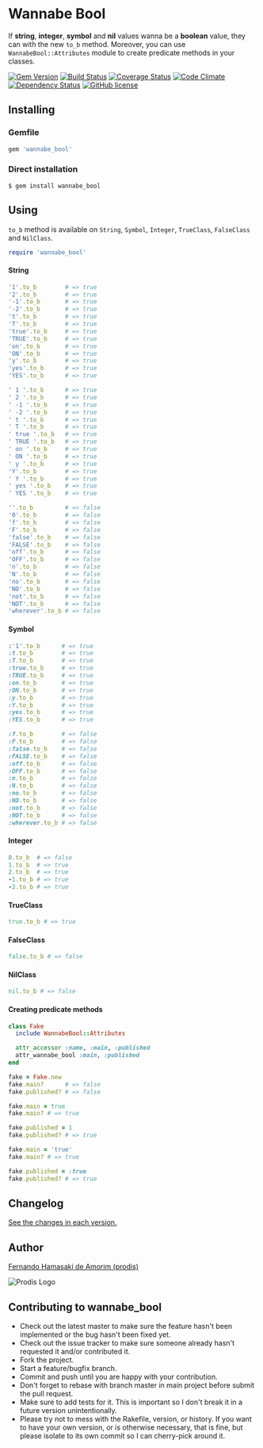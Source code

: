 # Wannabe Bool

If **string**, **integer**, **symbol** and **nil** values wanna be a **boolean** value, they can with the new `to_b` method.
Moreover, you can use `WannabeBool::Attributes` module to create predicate methods in your classes.

[![Gem Version](https://badge.fury.io/rb/wannabe_bool.svg)](http://badge.fury.io/rb/wannabe_bool)
[![Build Status](https://travis-ci.org/prodis/wannabe_bool.svg?branch=master)](https://travis-ci.org/prodis/wannabe_bool)
[![Coverage Status](https://coveralls.io/repos/prodis/wannabe_bool/badge.svg?branch=master&service=github)](https://coveralls.io/github/prodis/wannabe_bool?branch=master)
[![Code Climate](https://codeclimate.com/github/prodis/wannabe_bool/badges/gpa.svg)](https://codeclimate.com/github/prodis/wannabe_bool)
[![Dependency Status](https://gemnasium.com/prodis/wannabe_bool.svg)](https://gemnasium.com/prodis/wannabe_bool)
[![GitHub license](https://img.shields.io/apm/l/vim-mode.svg)](LICENSE)


## Installing

### Gemfile
```ruby
gem 'wannabe_bool'
```

### Direct installation
```
$ gem install wannabe_bool
```

## Using

`to_b` method is available on `String`, `Symbol`, `Integer`, `TrueClass`, `FalseClass` and `NilClass`.

```ruby
require 'wannabe_bool'
```

#### String
```ruby
'1'.to_b        # => true
'2'.to_b        # => true
'-1'.to_b       # => true
'-2'.to_b       # => true
't'.to_b        # => true
'T'.to_b        # => true
'true'.to_b     # => true
'TRUE'.to_b     # => true
'on'.to_b       # => true
'ON'.to_b       # => true
'y'.to_b        # => true
'yes'.to_b      # => true
'YES'.to_b      # => true

' 1 '.to_b      # => true
' 2 '.to_b      # => true
' -1 '.to_b     # => true
' -2 '.to_b     # => true
' t '.to_b      # => true
' T '.to_b      # => true
' true '.to_b   # => true
' TRUE '.to_b   # => true
' on '.to_b     # => true
' ON '.to_b     # => true
' y '.to_b      # => true
'Y'.to_b        # => true
' Y '.to_b      # => true
' yes '.to_b    # => true
' YES '.to_b    # => true

''.to_b         # => false
'0'.to_b        # => false
'f'.to_b        # => false
'F'.to_b        # => false
'false'.to_b    # => false
'FALSE'.to_b    # => false
'off'.to_b      # => false
'OFF'.to_b      # => false
'n'.to_b        # => false
'N'.to_b        # => false
'no'.to_b       # => false
'NO'.to_b       # => false
'not'.to_b      # => false
'NOT'.to_b      # => false
'wherever'.to_b # => false
```

#### Symbol
```ruby
:'1'.to_b      # => true
:t.to_b        # => true
:T.to_b        # => true
:true.to_b     # => true
:TRUE.to_b     # => true
:on.to_b       # => true
:ON.to_b       # => true
:y.to_b        # => true
:Y.to_b        # => true
:yes.to_b      # => true
:YES.to_b      # => true

:f.to_b        # => false
:F.to_b        # => false
:false.to_b    # => false
:FALSE.to_b    # => false
:off.to_b      # => false
:OFF.to_b      # => false
:n.to_b        # => false
:N.to_b        # => false
:no.to_b       # => false
:NO.to_b       # => false
:not.to_b      # => false
:NOT.to_b      # => false
:wherever.to_b # => false
```

#### Integer
```ruby
0.to_b  # => false
1.to_b  # => true
2.to_b  # => true
-1.to_b # => true
-2.to_b # => true
```

#### TrueClass
```ruby
true.to_b # => true
```

#### FalseClass
```ruby
false.to_b # => false
```

#### NilClass
```ruby
nil.to_b # => false
```

#### Creating predicate methods

```ruby
class Fake
  include WannabeBool::Attributes

  attr_accessor :name, :main, :published
  attr_wannabe_bool :main, :published
end

fake = Fake.new
fake.main?      # => false
fake.published? # => false

fake.main = true
fake.main? # => true

fake.published = 1
fake.published? # => true

fake.main = 'true'
fake.main? # => true

fake.published = :true
fake.published? # => true
```

## Changelog

[See the changes in each version.](CHANGELOG.md)

## Author
[Fernando Hamasaki de Amorim (prodis)](http://prodis.blog.br)

![Prodis Logo](http://prodis.net.br/images/prodis_150.gif)


## Contributing to **wannabe_bool**

- Check out the latest master to make sure the feature hasn't been implemented or the bug hasn't been fixed yet.
- Check out the issue tracker to make sure someone already hasn't requested it and/or contributed it.
- Fork the project.
- Start a feature/bugfix branch.
- Commit and push until you are happy with your contribution.
- Don't forget to rebase with branch master in main project before submit the pull request.
- Make sure to add tests for it. This is important so I don't break it in a future version unintentionally.
- Please try not to mess with the Rakefile, version, or history. If you want to have your own version, or is otherwise necessary, that is fine, but please isolate to its own commit so I can cherry-pick around it.

